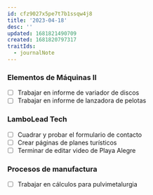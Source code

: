 ```yaml
---
id: cfz9027x5pe7t7b1ssqw4j8
title: '2023-04-18'
desc: ''
updated: 1681821490709
created: 1681820797317
traitIds:
  - journalNote
---
```


### Elementos de Máquinas II
- [ ] Trabajar en informe de variador de discos
- [ ] Trabajar en informe de lanzadora de pelotas

### LamboLead Tech
- [ ] Cuadrar y probar el formulario de contacto
- [ ] Crear páginas de planes turísticos
- [ ] Terminar de editar video de Playa Alegre

### Procesos de manufactura
- [ ] Trabajar en cálculos para pulvimetalurgia